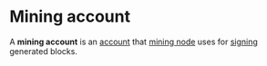 # Mining account

A **mining account** is an [account](/en/blockchain/account/) that [mining node](/en/blockchain/node/mining-node) uses for [signing](/en/blockchain/block/block-signature) generated blocks.
